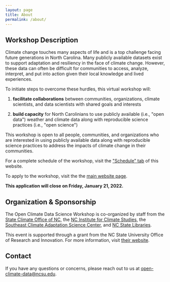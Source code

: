 ```yaml
---
layout: page
title: About
permalink: /about/
---
```


## Workshop Description

Climate change touches many aspects of life and is a top challenge facing future generations in North Carolina. Many publicly available datasets exist to support adaptation and resiliency in the face of climate change. However, these data can often be difficult for communities to access, analyze, interpret, and put into action given their local knowledge and lived experiences. 

To initiate steps to overcome these hurdles, this virtual workshop will:

1. **facilitate collaborations** between communities, organizations, climate scientists, and data scientists with shared goals and interests

2. **build capacity** for North Carolinians to use publicly available (i.e., "open data") weather and climate data along with reproducible science practices (i.e., "open science")

This workshop is open to all people, communities, and organizations who are interested in using publicly available data along with reproducible science practices to address the impacts of climate change in their communities.

For a complete schedule of the workshop, visit the ["Schedule" tab](https://open-climate-data-science.github.io/schedule/) of this website.

To apply to the workshop, visit the the [main website page](https://go.ncsu.edu/open-climate-data).

**This application will close on Friday, January 21, 2022.**

## Organization & Sponsorship

The Open Climate Data Science Workshop is co-organized by staff from the [State Climate Office of NC](https://climate.ncsu.edu), the [NC Institute for Climate Studies](https://ncics.org/), the [Southeast Climate Adaptation Science Center](https://secasc.ncsu.edu/), and [NC State Libraries](https://www.lib.ncsu.edu/).

This event is supported through a grant from the NC State University Office of Research and Innovation. For more information, visit [their website](https://research.ncsu.edu/dsi/internal-funding/).

## Contact

If you have any questions or concerns, please reach out to us at [open-climate-data@ncsu.edu](mailto:open-climate-data@ncsu.edu).